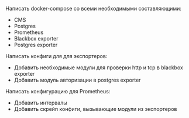 Написать docker-compose со всеми необходимыми составляющими:
- CMS
- Postgres
- Prometheus
- Blackbox exporter
- Postgres exporter

Написать конфиги для для экспортеров:
- Добавить необходимые модули для проверки http и tcp в blackbox exporter
- Добавить модуль авторизации в postgres exporter

Написать конфигурацию для Prometheus:
- Добавить интервалы
- Добавить скрейп конфиги, вызывающие модули из экспортеров
